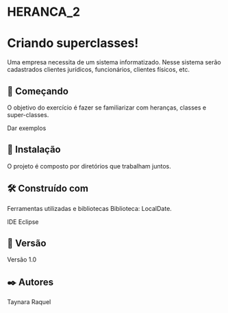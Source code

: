 # HERANCA_2
# Criando superclasses!

Uma empresa necessita de um sistema informatizado. Nesse sistema serão cadastrados clientes jurídicos, funcionários, clientes físicos, etc.

## 🚀 Começando
O objetivo do exercício é fazer se familiarizar com heranças, classes e super-classes.

Dar exemplos
## 🔧 Instalação
O projeto é composto por diretórios que trabalham juntos.

## 🛠️ Construído com
Ferramentas utilizadas e bibliotecas
Biblioteca: LocalDate.

IDE Eclipse
## 📌 Versão
Versão 1.0

## ✒️ Autores
Taynara Raquel
